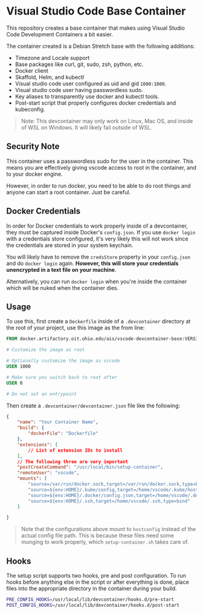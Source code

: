 # Visual Studio Code Base Container

This repository creates a base container that makes using
Visual Studio Code Development Containers a bit easier.

The container created is a Debian Stretch base with the
following additions:

- Timezone and Locale support
- Base packages like curl, git, sudo, zsh, python, etc.
- Docker client
- Skaffold, Helm, and kubectl
- Visual studio code user configured as uid and gid `1000:1000`.
- Visual studio code user having passwordless sudo.
- Key aliases to transparently use docker and kubectl tools.
- Post-start script that properly configures docker credentials and
  kubeconfig.

> Note: This devcontainer may only work on Linux, Mac OS, and inside
> of WSL on Windows. It will likely fail outside of WSL.

## Security Note

This container uses a passwordless sudo for the user in the container.
This means you are effectively giving vscode access to root in the
container, and to your docker engine.

However, in order to run docker, you need to be able to do root things
and anyone can start a root container. Just be careful.

## Docker Credentials

In order for Docker credentials to work properly inside of a devcontainer,
they must be captured inside Docker's `config.json`. If you use `docker login`
with a credentials store configured, it's very likely this will not work
since the credentials are stored in your system keychain.

You will likely have to remove the `credsStore` property in your
`config.json` and do `docker login` again. **However, this will store
your credentials unencrypted in a text file on your machine**.

Alternatively, you can run `docker login` when you're inside the container
which will be nuked when the container dies.

## Usage

To use this, first create a `Dockerfile` inside of a `.devcontainer`
directory at the root of your project, use this image as the from
line:

```dockerfile
FROM docker.artifactory.oit.ohio.edu/ais/vscode-devcontainer-base:VERSION

# Customize the image as root

# Optionally customize the image as vscode
USER 1000

# Make sure you switch back to root after
USER 0

# Do not set an entrypoint
```

Then create a `.devcontainer/devcontainer.json` file like the following:

```json
{
    "name": "Your Container Name",
    "build": {
        "dockerFile": "Dockerfile"
    },
    "extensions": [
        // List of extension IDs to install
    ],
    // The following three are very important
    "postCreateCommand": "/usr/local/bin/setup-container",
    "remoteUser": "vscode",
    "mounts": [
        "source=/var/run/docker.sock,target=/var/run/docker.sock,type=bind",
        "source=${env:HOME}/.kube/config,target=/home/vscode/.kube/hostconfig,type=bind",
        "source=${env:HOME}/.docker/config.json,target=/home/vscode/.docker/hostconfig.json,type=bind",
        "source=${env:HOME}/.ssh,target=/home/vscode/.ssh,type=bind"
    ]

}
```

> Note that the configurations above mount to `hostconfig` instead of the
> actual config file path. This is because these files need some munging to work
> properly, which `setup-container.sh` takes care of.

## Hooks

The setup script supports two hooks, pre and post configuration. To run
hooks before anything else in the script or after everything is done,
place files into the appropriate directory in the container during your build.

```bash
PRE_CONFIG_HOOKS=/usr/local/lib/devcontainer/hooks.d/pre-start
POST_CONFIG_HOOKS=/usr/local/lib/devcontainer/hooks.d/post-start
```
